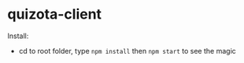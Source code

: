 # quizota-client

Install:

- cd to root folder, type `npm install` then `npm start` to see the magic
